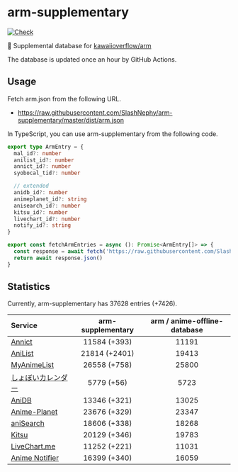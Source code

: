 # arm-supplementary

[![Check](https://github.com/SlashNephy/arm-supplementary/actions/workflows/check-node.yml/badge.svg)](https://github.com/SlashNephy/arm-supplementary/actions/workflows/check-node.yml)

💊 Supplemental database for [kawaiioverflow/arm](https://github.com/kawaiioverflow/arm)

The database is updated once an hour by GitHub Actions.

## Usage

Fetch arm.json from the following URL.

- https://raw.githubusercontent.com/SlashNephy/arm-supplementary/master/dist/arm.json

In TypeScript, you can use arm-supplementary from the following code.

```TypeScript
export type ArmEntry = {
  mal_id?: number
  anilist_id?: number
  annict_id?: number
  syobocal_tid?: number

  // extended
  anidb_id?: number
  animeplanet_id?: string
  anisearch_id?: number
  kitsu_id?: number
  livechart_id?: number
  notify_id?: string
}

export const fetchArmEntries = async (): Promise<ArmEntry[]> => {
  const response = await fetch('https://raw.githubusercontent.com/SlashNephy/arm-supplementary/master/dist/arm.json')
  return await response.json()
}
```

## Statistics

Currently, arm-supplementary has 37628 entries (+7426).

| Service                                     | arm-supplementary | arm / anime-offline-database |
| :------------------------------------------ | :---------------: | :--------------------------: |
| [Annict](https://annict.com)                |   11584 (+393)    |            11191             |
| [AniList](https://anilist.co)               |   21814 (+2401)   |            19413             |
| [MyAnimeList](https://myanimelist.net)      |   26558 (+758)    |            25800             |
| [しょぼいカレンダー](https://cal.syoboi.jp) |    5779 (+56)     |             5723             |
| [AniDB](https://anidb.net)                  |   13346 (+321)    |            13025             |
| [Anime-Planet](https://anime-planet.com)    |   23676 (+329)    |            23347             |
| [aniSearch](https://anisearch.com)          |   18606 (+338)    |            18268             |
| [Kitsu](https://kitsu.io)                   |   20129 (+346)    |            19783             |
| [LiveChart.me](https://livechart.me)        |   11252 (+221)    |            11031             |
| [Anime Notifier](https://notify.moe)        |   16399 (+340)    |            16059             |

